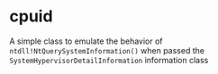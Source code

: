 # cpuid
A simple class to emulate the behavior of `ntdll!NtQuerySystemInformation()` when passed the `SystemHypervisorDetailInformation` information class
